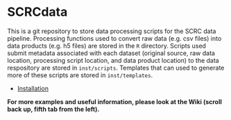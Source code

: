 # SCRCdata

This is a git repository to store data processing scripts for the SCRC data pipeline. Processing functions used to convert raw data (e.g. csv files) into data products (e.g. h5 files) are stored in the `R` directory. Scripts used submit metadata associated with each dataset (original source, raw data location, processing script location, and data product location) to the data respository are stored in `inst/scripts`. Templates that can used to generate more of these scripts are stored in `inst/templates`.

* [Installation](#installation)

**For more examples and useful information, please look at the Wiki (scroll back up, fifth tab from the left).**



